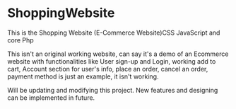 # ShoppingWebsite
This is the  Shopping Website (E-Commerce Website)CSS JavaScript and core Php
<p>This isn't an original working website, can say it's a demo of an Ecommerce website with functionalities like User sign-up and Login, working add to cart, Account section for user's info, place an order, cancel an order, payment method is just an example, it isn't working.</p>
<p>Will be updating and modifying this project. New features and designing can be implemented in future.</p> 
